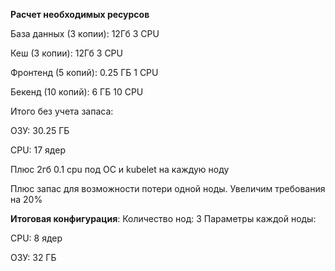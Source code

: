 **Расчет необходимых ресурсов**

База данных (3 копии): 12Гб 3 CPU

Кеш (3 копии): 12Гб 3 CPU

Фронтенд (5 копий): 0.25 ГБ 1 CPU

Бекенд (10 копий): 6 ГБ 10 CPU

Итого без учета запаса:

ОЗУ: 30.25 ГБ

CPU: 17 ядер

Плюс 2гб 0.1 cpu под ОС и kubelet на каждую ноду

Плюс запас для возможности потери одной ноды. Увеличим требования на 20%

**Итоговая конфигурация**:
Количество нод: 3
Параметры каждой ноды:

CPU: 8 ядер

ОЗУ: 32 ГБ
